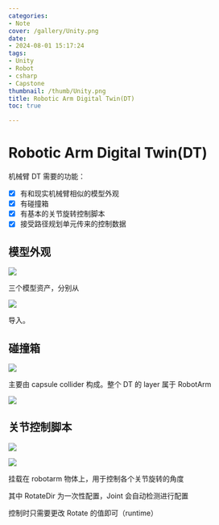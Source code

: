 ```yaml
---
categories:
- Note
cover: /gallery/Unity.png
date:
- 2024-08-01 15:17:24
tags:
- Unity
- Robot
- csharp
- Capstone
thumbnail: /thumb/Unity.png
title: Robotic Arm Digital Twin(DT)
toc: true

---
```

# Robotic Arm Digital Twin(DT)

机械臂 DT 需要的功能：

- [X] 有和现实机械臂相似的模型外观
- [X] 有碰撞箱
- [X] 有基本的关节旋转控制脚本
- [X] 接受路径规划单元传来的控制数据

## 模型外观

![](FxkrbKwOGoAGYyxbrI5c3fDznSf.png)

三个模型资产，分别从

![](WS7tbjlsUoS6rnxVOqYcmbwwnZe.png)

导入。

## 碰撞箱

![](Uzc6bSqj7o4sLxxHqq9cXwtjnif.png)

主要由 capsule collider 构成。整个 DT 的 layer 属于 RobotArm

![](MqcHbhjcJoOx1KxJohfcbMNJnyg.png)

## 关节控制脚本

![](AP80bWKhIogLuOx2yZ5cFW5WnPc.png)

![](K65ibGkOAoubFGxze8Cc0w15nlg.png)

挂载在 robotarm 物体上，用于控制各个关节旋转的角度

其中 RotateDir 为一次性配置，Joint 会自动检测进行配置

控制时只需要更改 Rotate 的值即可（runtime）
